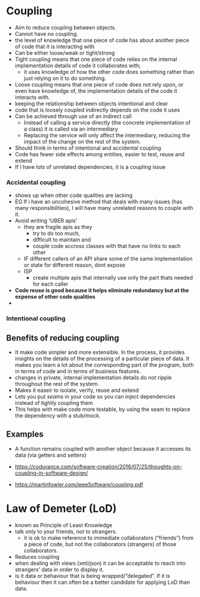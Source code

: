 # Coupling

- Aim to reduce coupling between objects.
- Cannot have no coupling.
-  the level of knowledge that one piece of code has about another piece of code that it is interacting with
- Can be either loose/weak or tight/strong
- Tight coupling means that one piece of code relies on the internal implementation details of code it collaborates with;
  - it uses knowledge of how the other code does something rather than just relying on it to do something.
- Loose coupling means that one piece of code does not rely upon, or even have knowledge of, the implementation details of the code it interacts with.
- keeping the relationship between objects intentional and clear
- code that is loosely coupled indirectly depends on the code it uses
- Can be achieved through use of an indirect call
  - Instead of calling a service directly (the concrete implementation of a class) it is called via an intermediary
  - Replacing the service will only affect the intermediary, reducing the impact of the change on the rest of the system.
- Should think in terms of intentional and accidental coupling
- Code has fewer side effects among entities, easier to test, reuse and extend
- If I have lots of unrelated dependencies, it is a coupling issue 

### Accidental coupling

- shows up when other code qualities are lacking
- EG If i have an uncohesive method that deals with many issues (has many responsibilities), I will have many unrelated reasons to couple with it.
- Avoid writing 'UBER apis'
  - they are fragile apis as they
    - try to do too much,
    - difficult to maintain and
    - couple code accross classes with that have no links to each other
  - IF different callers of an API share some of the same implementation or state for different reason, dont expose
  - ISP
    - create multiple apis that internally use only the part thats needed for each caller
- **Code reuse is good because it helps eliminate redundancy but at the expense of other code qualities**
-


### Intentional coupling

## Benefits of reducing coupling

- It make code simpler and more extensible. In the process, it provides insights on the details of the processing of a particular piece of data. It makes you learn a lot about the corresponding part of the program, both in terms of code and in terms of business features.
- changes in private, internal implementation details do not ripple throughout the rest of the system.
- Makes it easeir to isolate, verify, reuse and extend
- Lets you put *seams* in your code so you can inject dependencies instead of tightly coupling them
- This helps with make code more testable, by using the seam to replace the dependency with a stub/mock.

## Examples

- A function remains coupled with another object because it accesses its data (via getters and setters)


- https://codurance.com/software-creation/2016/07/25/thoughts-on-coupling-in-software-design/
- https://martinfowler.com/ieeeSoftware/coupling.pdf

# Law of Demeter (LoD)

- known as Principle of Least Knowledge
- talk only to your friends, not to strangers.
  - it is ok to make reference to immediate collaborators (“friends”) from a piece of code, but not the collaborators (strangers) of those collaborators.
- Reduces coupling
- when dealing with views (xml/json) it can be acceptable to reach into strangers’ data in order to display it.
- is it data or behaviour that is being wrapped/”delegated”. If it is behaviour then it can often be a better candidate for applying LoD than data.
